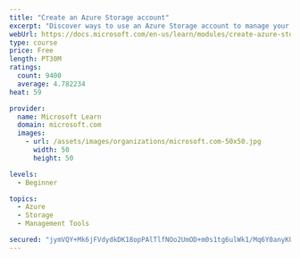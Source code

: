 ```yaml
---
title: "Create an Azure Storage account"
excerpt: "Discover ways to use an Azure Storage account to manage your data for billing, access, and storage location of your blobs, files, queues, and tables."
webUrl: https://docs.microsoft.com/en-us/learn/modules/create-azure-storage-account/
type: course
price: Free
length: PT30M
ratings:
  count: 9400
  average: 4.782234
heat: 59

provider:
  name: Microsoft Learn
  domain: microsoft.com
  images:
    - url: /assets/images/organizations/microsoft.com-50x50.jpg
      width: 50
      height: 50

levels:
  - Beginner

topics:
  - Azure
  - Storage
  - Management Tools

secured: "jymVQY+Mk6jFVdydkDK18opPAlTlfNOo2UmOD+m0s1tg6ulWk1/Mq6Y0anyKQvxh+3rwb+2wQpdN9wQgFl4PT66lQ3dFUJ1pLjrLHSCNtbzbAoMZAN8xv8kr6mhVIlrtVc6j3XnnRB6CncI8tHj4phqnnbvfyznd6piTNPmAMiWV9WQ/ZwjyDcsQ/T8nndnn2Iv2YmCwm3gONB1J4lX+9dZ65OAKKJ0DJHjr3My/nMmLBnwlfyE5TjaeeyaNG2AmLykS/fhHs/IS0W5bNeIQRIBdvfOpXcVU8khYp2ETRNbvjxvt4glWB7PvpDHVWVrqlxqaf+G6ATFZYuTe0IGHJ8FjlthgMx5ZE5hHqoPIaEx+keH+4ePCpqsry2CaOdM1Lbie6Ih1d6gEAnlYdut4IP7W5Chlxlofujx5hltAayg=;J0vb+uHBUJ32GWpDiIOoRw=="
---
```


